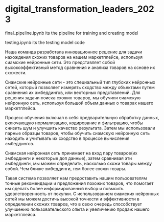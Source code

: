 # digital_transformation_leaders_2023

final_pipeline.ipynb its the pipeline for training and creating model

testing.ipynb its the testing model code




Наша команда разработала инновационное решение для задачи нахождения схожих товаров на нашем маркетплейсе, используя сиамские нейронные сети. Это представляет собой высокоэффективный метод сравнения и анализа товаров на основе их схожести.

Сиамские нейронные сети - это специальный тип глубоких нейронных сетей, который позволяет измерять сходство между объектами путем сравнения их эмбеддингов, или векторных представлений. Для решения задачи поиска схожих товаров, мы обучили сиамскую нейронную сеть, используя большой объем данных о товарах нашего маркетплейса.

Процесс обучения включал в себя предварительную обработку данных, включающую нормализацию, кодирование и фильтрацию, чтобы снизить шум и улучшить качество результата. Затем мы использовали парные образцы товаров, чтобы обучить сиамскую нейронную сеть находить и учитывать их сходство в процессе вычисления эмбеддингов.

Сиамская нейронная сеть принимает на вход пару товаров(их эмбеддинги и некоторые доп данные), затем сравнивая эти эмбеддинги, мы можем определить, насколько схожи товары между собой. Чем ближе эмбеддинги, тем более схожи товары.

Такая система позволяет нам предоставить нашим пользователям точные рекомендации и предложения похожих товаров, что помогает им сделать более информированный выбор и повысить удовлетворенность от покупки. С использованием сиамских нейронных сетей мы можем достичь высокой точности и эффективности в определении схожих товаров, что в свою очередь способствует улучшению пользовательского опыта и увеличению продаж нашего маркетплейса.
